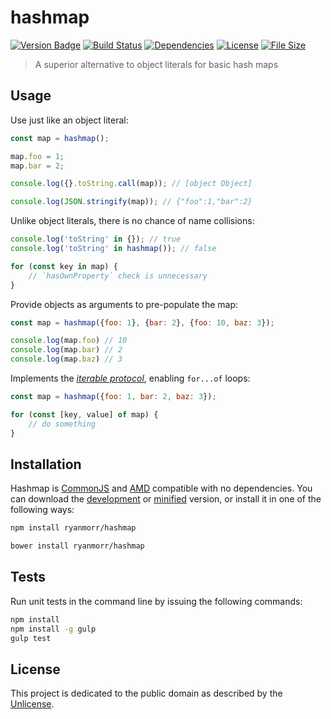 # hashmap

[![Version Badge][version-image]][project-url]
[![Build Status][build-image]][build-url]
[![Dependencies][dependencies-image]][project-url]
[![License][license-image]][license-url]
[![File Size][file-size-image]][project-url]

> A superior alternative to object literals for basic hash maps

## Usage

Use just like an object literal:

``` javascript
const map = hashmap();

map.foo = 1;
map.bar = 2;

console.log({}.toString.call(map)); // [object Object]

console.log(JSON.stringify(map)); // {"foo":1,"bar":2}
```

Unlike object literals, there is no chance of name collisions:

``` javascript
console.log('toString' in {}); // true
console.log('toString' in hashmap()); // false

for (const key in map) {
    // `hasOwnProperty` check is unnecessary
}
```

Provide objects as arguments to pre-populate the map:

``` javascript
const map = hashmap({foo: 1}, {bar: 2}, {foo: 10, baz: 3});

console.log(map.foo) // 10
console.log(map.bar) // 2
console.log(map.baz) // 3
```

Implements the [_iterable protocol_](https://developer.mozilla.org/en-US/docs/Web/JavaScript/Reference/Iteration_protocols#iterable), enabling `for...of` loops:

``` javascript
const map = hashmap({foo: 1, bar: 2, baz: 3});

for (const [key, value] of map) {
    // do something
}
```

## Installation

Hashmap is [CommonJS](http://www.commonjs.org/) and [AMD](https://github.com/amdjs/amdjs-api/wiki/AMD) compatible with no dependencies. You can download the [development](http://github.com/ryanmorr/hashmap/raw/master/dist/hashmap.js) or [minified](http://github.com/ryanmorr/hashmap/raw/master/dist/hashmap.min.js) version, or install it in one of the following ways:

``` sh
npm install ryanmorr/hashmap

bower install ryanmorr/hashmap
```

## Tests

Run unit tests in the command line by issuing the following commands:

``` sh
npm install
npm install -g gulp
gulp test
```

## License

This project is dedicated to the public domain as described by the [Unlicense](http://unlicense.org/).

[project-url]: https://github.com/ryanmorr/hashmap
[version-image]: https://badge.fury.io/gh/ryanmorr%2Fhashmap.svg
[build-url]: https://travis-ci.org/ryanmorr/hashmap
[build-image]: https://travis-ci.org/ryanmorr/hashmap.svg
[dependencies-image]: https://david-dm.org/ryanmorr/hashmap.svg
[license-image]: https://img.shields.io/badge/license-Unlicense-blue.svg
[license-url]: UNLICENSE
[file-size-image]: https://badge-size.herokuapp.com/ryanmorr/hashmap/master/dist/hashmap.min.js.svg?color=blue&label=file%20size